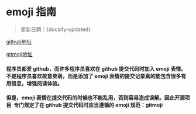 # emoji 指南

> 更新日期：{docsify-updated}

[github地址](https://github.com/zhangxx1990/Vue.git)

[gitmoji地址](https://gitmoji.carloscuesta.me)

#### 程序员都爱 github，而许多程序员喜欢在 github 提交代码时加入 emoji 表情。不是程序员喜欢故意卖萌，而是添加了 emoji 表情的提交记录真的能包含很多有用信息，增强阅读体验。
#### 但是，emoji 表情在提交代码的时候也不能乱用，否则容易造成误解。因此开源项目&nbsp;&nbsp;专门规定了在 github 提交代码时应当遵循的 emoji 规范：gitmoji
>






